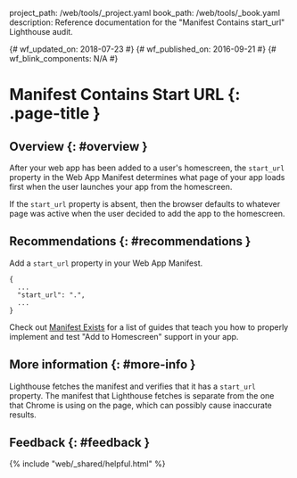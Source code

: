 project_path: /web/tools/_project.yaml book_path: /web/tools/_book.yaml description: Reference documentation for the "Manifest Contains start_url" Lighthouse audit.

{# wf_updated_on: 2018-07-23 #} {# wf_published_on: 2016-09-21 #} {# wf_blink_components: N/A #}

# Manifest Contains Start URL {: .page-title }

## Overview {: #overview }

After your web app has been added to a user's homescreen, the `start_url` property in the Web App Manifest determines what page of your app loads first when the user launches your app from the homescreen.

If the `start_url` property is absent, then the browser defaults to whatever page was active when the user decided to add the app to the homescreen.

## Recommendations {: #recommendations }

Add a `start_url` property in your Web App Manifest.

    {
      ...
      "start_url": ".",
      ...
    }
    

Check out [Manifest Exists](manifest-exists#recommendations) for a list of guides that teach you how to properly implement and test "Add to Homescreen" support in your app.

## More information {: #more-info }

Lighthouse fetches the manifest and verifies that it has a `start_url` property. The manifest that Lighthouse fetches is separate from the one that Chrome is using on the page, which can possibly cause inaccurate results.

## Feedback {: #feedback }

{% include "web/_shared/helpful.html" %}